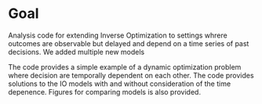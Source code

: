 # Goal

Analysis code for extending Inverse Optimization to settings whrere outcomes are observable but delayed and depend on a time series of past decisions. We added multiple new models

The code provides a simple example of a dynamic optimization problem where decision are temporally dependent on each other. The code provides solutions to the IO models with and without consideration of the time depenence. Figures for comparing models is also provided.
